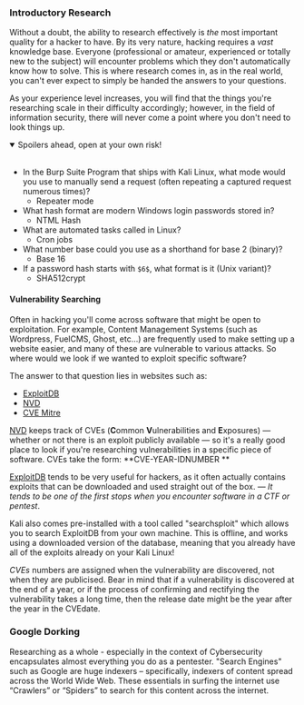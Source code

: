 ### Introductory Research

Without a doubt, the ability to research effectively is _the_ most important quality for a hacker to have. By its very nature, hacking requires a _vast_ knowledge base. Everyone (professional or amateur, experienced or totally new to the subject) will encounter problems which they don't automatically know how to solve. This is where research comes in, as in the real world, you can't ever expect to simply be handed the answers to your questions.

As your experience level increases, you will find that the things you're researching scale in their difficulty accordingly; however, in the field of information security, there will never come a point where you don't need to look things up.

<details open>
<summary>Spoilers ahead, open at your own risk!</summary>
<br>
  
  - In the Burp Suite Program that ships with Kali Linux, what mode would you use to manually send a request (often repeating a captured request numerous times)?
	- Repeater mode
- What hash format are modern Windows login passwords stored in?
	- NTML Hash
- What are automated tasks called in Linux?
	- Cron jobs
- What number base could you use as a shorthand for base 2 (binary)?
	- Base 16
- If a password hash starts with `$6$`, what format is it (Unix variant)? 
	- SHA512crypt
</details>

#### Vulnerability Searching

Often in hacking you'll come across software that might be open to exploitation. For example, Content Management Systems (such as Wordpress, FuelCMS, Ghost, etc...) are frequently used to make setting up a website easier, and many of these are vulnerable to various attacks. So where would we look if we wanted to exploit specific software?

The answer to that question lies in websites such as:

- [ExploitDB](https://www.exploit-db.com/)
- [NVD](https://nvd.nist.gov/vuln/search)
- [CVE Mitre](https://cve.mitre.org/)

[NVD](https://nvd.nist.gov/vuln/search) keeps track of CVEs (**C**ommon **V**ulnerabilities and **E**xposures) — whether or not there is an exploit publicly available — so it's a really good place to look if you're researching vulnerabilities in a specific piece of software. CVEs take the form: **CVE-YEAR-IDNUMBER **

[ExploitDB](https://www.exploit-db.com/) tends to be very useful for hackers, as it often actually contains exploits that can be downloaded and used straight out of the box. — *It tends to be one of the first stops when you encounter software in a CTF or pentest*. 

Kali also comes pre-installed with a tool called "searchsploit" which allows you to search ExploitDB from your own machine. This is offline, and works using a downloaded version of the database, meaning that you already have all of the exploits already on your Kali Linux!

*CVEs* numbers are assigned when the vulnerability are discovered, not when they are publicised. Bear in mind that if a vulnerability is discovered at the end of a year, or if the process of confirming and rectifying the vulnerability takes a long time, then the release date might be the year after the year in the CVEdate.

### Google Dorking

Researching as a whole - especially in the context of Cybersecurity encapsulates almost everything you do as a pentester. "Search Engines" such as Google are huge indexers – specifically, indexers of content spread across the World Wide Web. These essentials in surfing the internet use “Crawlers” or “Spiders” to search for this content across the internet.
